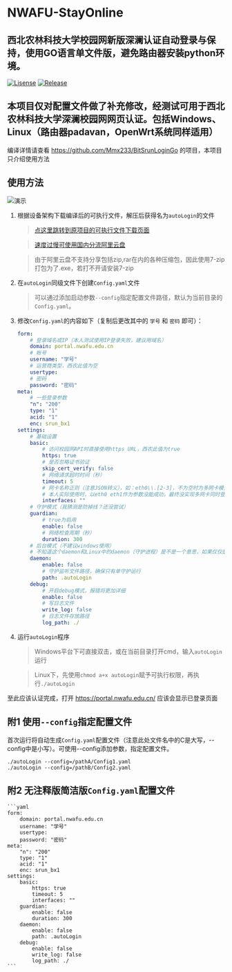 # NWAFU-StayOnline
## 西北农林科技大学校园网新版深澜认证自动登录与保持，使用GO语言单文件版，避免路由器安装python环境。

[![Lisense](https://img.shields.io/github/license/Mmx233/BitSrunLoginGo)](https://github.com/Mmx233/BitSrunLoginGo/blob/main/LICENSE)
[![Release](https://img.shields.io/github/v/release/Mmx233/BitSrunLoginGo?color=blueviolet&include_prereleases)](https://github.com/Mmx233/BitSrunLoginGo/releases)
## 本项目仅对配置文件做了补充修改，经测试可用于西北农林科技大学深澜校园网网页认证。包括Windows、Linux（路由器padavan，OpenWrt系统同样适用）
编译详情请查看 https://github.com/Mmx233/BitSrunLoginGo 的项目，本项目只介绍使用方法

## 使用方法
![演示](https://github.com/littleOwl233/NWAFU-StayOnline/blob/main/%E6%BC%94%E7%A4%BA%E6%88%AA%E5%9B%BE.png)
1. 根据设备架构下载编译后的可执行文件，解压后获得名为`autoLogin`的文件
   > [点这里跳转到原项目的可执行文件下载页面](https://github.com/Mmx233/BitSrunLoginGo/releases)
   
   > [速度过慢可使用国内分流阿里云盘](https://www.aliyundrive.com/s/2Ug5BP1w9aX)
   
   > 由于阿里云盘不支持分享包括zip,rar在内的各种压缩包，因此使用7-zip打包为了.exe，若打不开请安装7-zip
2. 在`autoLogin`同级文件下创建`Config.yaml`文件
    > 可以通过添加启动参数`--config`指定配置文件路径，默认为当前目录的`Config.yaml`。
3. 修改`Config.yaml`的内容如下（复制后更改其中的 `学号` 和 `密码` 即可）：
    ```yaml
    form:
        # 登录域名或IP（本人测试使用IP登录失败，建议用域名）
        domain: portal.nwafu.edu.cn
        # 帐号
        username: "学号"
        # 运营商类型，西农此值为空
        usertype:
        # 密码
        password: "密码"
    meta:
        # 一些登录参数
        "n": "200"
        type: "1"
        acid: "1"
        enc: srun_bx1
    settings:
        # 基础设置
        basic:
            # 访问校园网API时直接使用https URL，西农此值为true
            https: true
            # 是否忽略证书验证
            skip_cert_verify: false
            # 网络请求超时时间（秒）
            timeout: 5
            # 网卡名称正则（注意JSON转义），如：eth0\\.[2-3]，不为空时为多网卡模式
            # 本人实际使用时，以eth0 eth1作为参数没能成功，最终没实现多网卡同时登录
            interfaces: ""
        # 守护模式（我猜测是防掉线？还没尝试）
        guardian:
            # true为启用
            enable: false
            # 网络检查周期（秒）
            duration: 300
        # 后台模式（不建议windows使用）
        # 不知道这个daemon和Linux中的daemon（守护进程）是不是一个意思，如果仅仅是需要后台运行的话，在运行命令前加上nohup同样可以实现
        daemon:
            enable: false
            # 守护监听文件路径，确保只有单守护运行
            path: .autoLogin
        debug:
            # 开启debug模式，报错将更加详细
            enable: false
            # 写日志文件
            write_log: false
            # 日志文件存放路径
            log_path: ./
    ```
4. 运行`autoLogin`程序
   > Windows平台下可直接双击，或在当前目录打开cmd，输入```autoLogin```运行

   > Linux下，先使用```chmod a+x autoLogin```赋予可执行权限，再执行```./autoLogin```

至此应该认证完成，打开 https://portal.nwafu.edu.cn/ 应该会显示已登录页面

## 附1 使用`--config`指定配置文件
首次运行将自动生成`Config.yaml`配置文件（注意此处文件名中的C是大写，--config中是小写）。可使用--config添加参数，指定配置文件。
```shell
./autoLogin --config=/pathA/Config1.yaml
./autoLogin --config=/pathB/Config2.yaml
```
## 附2 无注释版简洁版`Config.yaml`配置文件
    ```yaml
    form:
        domain: portal.nwafu.edu.cn
        username: "学号"
        usertype:
        password: "密码"
    meta:
        "n": "200"
        type: "1"
        acid: "1"
        enc: srun_bx1
    settings:
        basic:
            https: true
            timeout: 5
            interfaces: ""
        guardian:
            enable: false
            duration: 300
        daemon:
            enable: false
            path: .autoLogin
        debug:
            enable: false
            write_log: false
            log_path: ./
    ```
